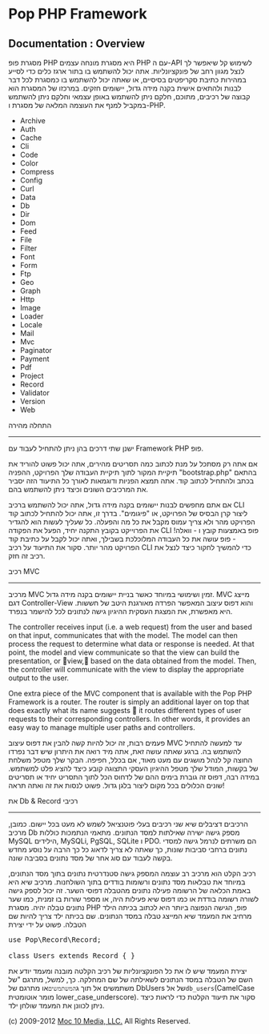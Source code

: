 Pop PHP Framework
=================

Documentation : Overview
------------------------

מסגרת פופ PHP היא מסגרת מונחה עצמים PHP עם ה-API לשימוש קל שיאפשר לך לנצל מגוון רחב של פונקציונליות. אתה יכול להשתמש בו בתור ארגז כלים כדי לסייע במהירות כתיבת סקריפטים בסיסיים, או שאתה יכול להשתמש בו כמסגרת לכל דבר לבנות ולהתאים אישית בקנה מידה גדול, יישומים חזקים. במרכזו של המסגרת הוא קבוצה של רכיבים, מתוכם, חלקם ניתן להשתמש באופן עצמאי וחלקם ניתן להשתמש במקביל למנף את העוצמה המלאה של מסגרת ו-PHP.


* Archive
* Auth
* Cache
* Cli
* Code
* Color
* Compress
* Config
* Curl
* Data
* Db
* Dir
* Dom
* Feed
* File
* Filter
* Font
* Form
* Ftp
* Geo
* Graph
* Http
* Image
* Loader
* Locale
* Mail
* Mvc
* Paginator
* Payment
* Pdf
* Project
* Record
* Validator
* Version
* Web

התחלה מהירה

----------

ישנן שתי דרכים בהן ניתן להתחיל לעבוד עם Framework PHP פופ.


אם אתה רק מסתכל על מנת לכתוב כמה תסריטים מהירים, אתה יכול פשוט להוריד את תיקיית המקור לתוך תיקיית העבודה שלך הפרויקט, ההפניה "bootstrap.php" בהתאם בכתב ולהתחיל לכתוב קוד. אתה תמצא הפניות ודוגמאות לאורך כל התיעוד הזה יסביר את המרכיבים השונים וכיצד ניתן להשתמש בהם.


אם אתם מחפשים לבנות יישומים בקנה מידה גדול, אתה יכול להשתמש ברכיב CLI ליצור קרן הבסיס של הפרויקט, או "פיגומים". בדרך זו, אתה יכול להתחיל לכתוב קוד הפרויקט מהר ולא צריך עמוס מקבל את כל מה והפעלה. כל שעליך לעשות הוא להגדיר את הפרוייקט בקובץ התקנה יחיד, הפעל את הפקודה CLI פופ באמצעות קובץ ו - וואלה! - פופ עושה את כל העבודה המלוכלכת בשבילך, ואתה יכול לקבל על כתיבת קוד הפרויקט מהר יותר. סקור את התיעוד על רכיב CLI כדי להמשיך לחקור כיצד לנצל את רכיב זה חזק.

רכיב MVC

-----------------

מרכיב MVC זמין ושימושי במיוחד כאשר בניית יישומים בקנה מידה גדול. MVC מייצג דגם Controller-View והוא דפוס עיצוב המאפשר הפרדה מאורגנת היטב של חששות. היא מאפשרת, את המצגת העסקית ההיגיון גישה לנתונים לכל להישמר בנפרד.


The controller receives input (i.e. a web request) from the user and based on that input, communicates that with the model. The model can then process the request to determine what data or response is needed. At that point, the model and view communicate so that the view can build the presentation, or view, based on the data obtained from the model. Then, the controller will communicate with the view to display the appropriate output to the user.

One extra piece of the MVC component that is available with the Pop PHP Framework is a router. The router is simply an additional layer on top that does exactly what its name suggests  it routes different types of user requests to their corresponding controllers. In other words, it provides an easy way to manage multiple user paths and controllers.

פעמים רבות, זה יכול להיות קשה להבין את דפוס עיצוב MVC עד למעשה להתחיל להשתמש בה. ברגע שאתה עושה זאת, אתה מיד רואה את היתרון שיש דבר נפרדו החוצה קל לנהל מושגים עם מעט מאוד, אם בכלל, חפיפה. הבקר שלך מטפל משלחת של בקשות, המודל שלך מטפל ההיגיון העסקי התצוגה קובע כיצד להציג פלט למשתמש. במידה רבה, דפוס זה גוברת בימים ההם של לדחוס הכל לתוך התסריט יחיד או תסריטים שונים הכלולים בכל מקום ליצור בלגן גדול. פשוט לנסות את זה ואתה תראה!


את Db & Record רכיבי

--------------------------

הרכיבים דציבלים שיא שני רכיבים בעלי פוטנציאל לשמש לא מעט בכל יישום. כמובן, מרכיב Db מספק גישה ישירה שאילתות למסד הנתונים. מתאמי הנתמכות כוללות MySQL הילידים, MySQLi, PgSQL, SQLite ו PDO. הם משרתים לנרמל גישה למסדי נתונים ברחבי סביבות שונות, כך שאתה לא צריך לדאוג כל כך הרבה על נוסע מחדש בקשה לעבוד עם סוג אחר של מסד נתונים בסביבה שונה.


רכיב הקלט הוא מרכיב רב עוצמה המספק גישה סטנדרטית נתונים בתוך מסד הנתונים, במיוחד את טבלאות מסד נתונים ורשומות בודדים בתוך השולחנות. מרכיב שיא היא באמת הכלאה של הרשומה פעילה נתונים מהטבלה דפוסי השער. זה יכול לספק גישה לשורה רשומה בודדת או כמו דפוס שיא פעילות היה, או מספר שורות בו זמנית, כמו שער נתונים טבלה יהיה. מסגרת PHP פופ, הגישה הנפוצה ביותר היא לכתוב בכיתה הילד מרחיב את המעמד שיא המייצג טבלה במסד הנתונים. שם בכיתה ילד צריך להיות שם הטבלה. פשוט על ידי יצירת


<pre>
use Pop\Record\Record;

class Users extends Record { }
</pre>

יצירת המעמד שיש לו את כל הפונקציונליות של רכיב הקלטה מובנה ומעמד יודע את השם של הטבלה במסד הנתונים לשאילתה של שם המחלקה. כך, למשל, מתרגם "של משתמשים אל תוך ג` המשתמשים `או מתרגם של DbUsers של אל` db_users `(CamelCase מומר אוטומטית lower_case_underscore). סקור את תיעוד הקלטת כדי לראות כיצד ניתן לכוונן את המעמד שולחן ילד.

(c) 2009-2012 [Moc 10 Media, LLC.](http://www.moc10media.com) All Rights Reserved.
